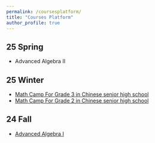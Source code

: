 ```yaml
---
permalink: /coursesplatform/
title: "Courses Platform"
author_profile: true
---
```




25 Spring
---
- Advanced Algebra II


25 Winter
---
- [Math Camp For Grade 3 in Chinese senior high school](https://github.com/illusion-HOPE/25-Winter-LWX-MathCamp)
- [Math Camp For Grade 2 in Chinese senior high school](https://github.com/illusion-HOPE/25-Winter-LWZ-MathCamp)


24 Fall
---
 - [Advanced Algebra I](https://github.com/illusion-HOPE/24-Fall-SMY-Discussion-Session)

